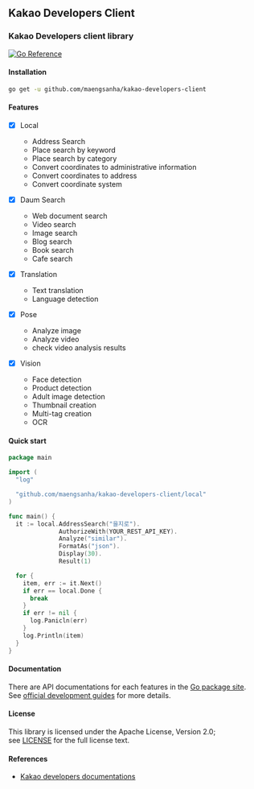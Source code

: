 ## Kakao Developers Client

### Kakao Developers client library

[![Go Reference](https://pkg.go.dev/badge/github.com/maengsanha/kakao-developers-client.svg)](https://pkg.go.dev/github.com/maengsanha/kakao-developers-client)

#### Installation

```sh
go get -u github.com/maengsanha/kakao-developers-client
```

#### Features

* [x] Local
  - Address Search
  - Place search by keyword
  - Place search by category
  - Convert coordinates to administrative information
  - Convert coordinates to address
  - Convert coordinate system

* [x] Daum Search
  - Web document search
  - Video search
  - Image search
  - Blog search
  - Book search
  - Cafe search

* [x] Translation
  - Text translation
  - Language detection

* [x] Pose
  - Analyze image
  - Analyze video
  - check video analysis results

* [x] Vision
  - Face detection
  - Product detection
  - Adult image detection
  - Thumbnail creation
  - Multi-tag creation
  - OCR

#### Quick start

```go
package main

import (
  "log"

  "github.com/maengsanha/kakao-developers-client/local"
)

func main() {
  it := local.AddressSearch("을지로").
              AuthorizeWith(YOUR_REST_API_KEY).
              Analyze("similar").
              FormatAs("json").
              Display(30).
              Result(1)

  for {
    item, err := it.Next()
    if err == local.Done {
      break
    }
    if err != nil {
      log.Panicln(err)
    }
    log.Println(item)
  }
}
```

#### Documentation

There are API documentations for each features in the [Go package site](https://pkg.go.dev/github.com/maengsanha/kakao-developers-client).
<br/>
See [official development guides](https://developers.kakao.com/) for more details.

#### License

This library is licensed under the Apache License, Version 2.0;
<br/>
see [LICENSE](https://github.com/maengsanha/kakao-developers-client/blob/master/LICENSE) for the full license text.

#### References

  - [Kakao developers documentations](https://developers.kakao.com/)
